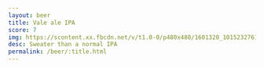 ```yaml
---
layout: beer
title: Vale ale IPA
score: 7
img: https://scontent.xx.fbcdn.net/v/t1.0-0/p480x480/1601320_10152327616293745_1926213057_n.jpg?oh=d1ce7dc4384f8ff44e31b6d3b5470e46&oe=586A3FC4
desc: Sweater than a normal IPA
permalink: /beer/:title.html
---
```

